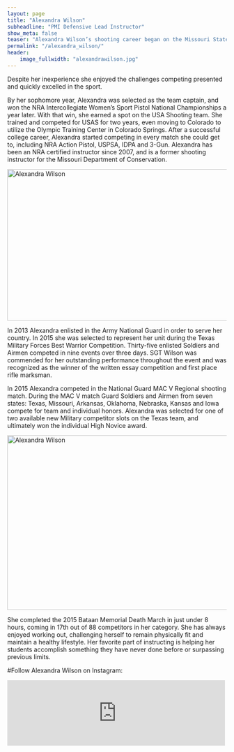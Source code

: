```yaml
---
layout: page
title: "Alexandra Wilson"
subheadline: "PMI Defensive Lead Instructor"
show_meta: false
teaser: "Alexandra Wilson’s shooting career began on the Missouri State University pistol team in 2004 as a freshman... "
permalink: "/alexandra_wilson/"
header:
    image_fullwidth: "alexandrawilson.jpg"
---
```

Despite her inexperience she enjoyed the challenges competing presented and quickly excelled in the sport.

By her sophomore year, Alexandra was selected as the team captain, and won the NRA Intercollegiate Women’s Sport Pistol National Championships a year later.  With that win, she earned a spot on the USA Shooting team.  She trained and competed for USAS for two years, even moving to Colorado to utilize the Olympic Training Center in Colorado Springs.  After a successful college career, Alexandra started competing in every match she could get to, including NRA Action Pistol, USPSA, IDPA and 3-Gun. Alexandra has been an NRA certified instructor since 2007, and is a former shooting instructor for the Missouri Department of Conservation.  

<img src="http://professionalmarksmen.com/images/alex1.jpg" alt="Alexandra Wilson" style="width:600px;height:347px;">

	
In 2013 Alexandra enlisted in the Army National Guard in order to serve her country.  In 2015 she was selected to represent her unit during the Texas Military Forces Best Warrior Competition.  Thirty-five enlisted Soldiers and Airmen competed in nine events over three days.  SGT Wilson was commended for her outstanding performance throughout the event and was recognized as the winner of the written essay competition and first place rifle marksman.

In 2015 Alexandra competed in the National Guard MAC V Regional shooting match.  During the MAC V match Guard Soldiers and Airmen from seven states: Texas, Missouri, Arkansas, Oklahoma, Nebraska, Kansas and Iowa compete for team and individual honors.  Alexandra was selected for one of two available new Military competitor slots on the Texas team, and ultimately won the individual High Novice award.

<img src="http://professionalmarksmen.com/images/alex1.jpg" alt="Alexandra Wilson" style="width:600px;height:400px;">


She completed the 2015 Bataan Memorial Death March in just under 8 hours, coming in 17th out of 88 competitors in her category.  She has always enjoyed working out, challenging herself to remain physically fit and maintain a healthy lifestyle.  Her favorite part of instructing is helping her students accomplish something they have never done before or surpassing previous limits.

#Follow Alexandra Wilson on Instagram:

<iframe src="http://snapwidget.com/sc/?u=YWxleGFuZHJhaXdpbHNvbnxpbnwxNTB8M3wzfHx5ZXN8MjB8ZmFkZUlufG9uU3RhcnR8eWVzfHllcw==&ve=040815" title="Instagram Widget" class="snapwidget-widget" allowTransparency="true" frameborder="0" scrolling="no" style="border:none; overflow:hidden; width:500px; height:150px"></iframe>







